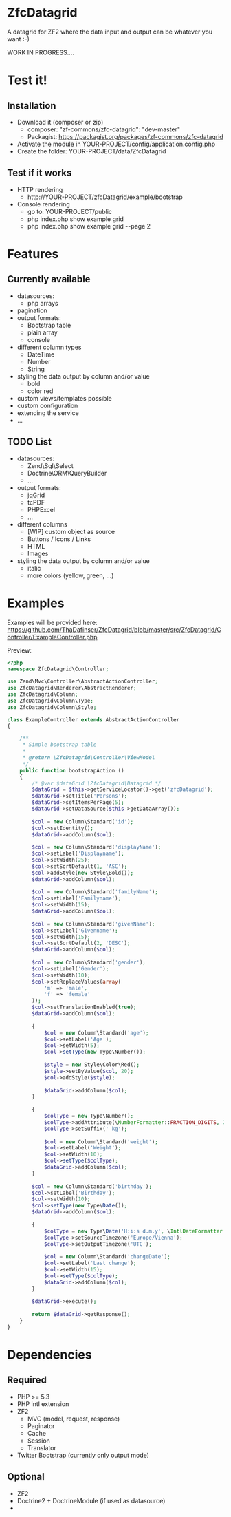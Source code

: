 ZfcDatagrid
===========

A datagrid for ZF2 where the data input and output can be whatever you want :-)

WORK IN PROGRESS....

Test it!
===========

Installation
--------
* Download it (composer or zip)
    * composer: "zf-commons/zfc-datagrid": "dev-master"
    * Packagist: https://packagist.org/packages/zf-commons/zfc-datagrid
* Activate the module in YOUR-PROJECT/config/application.config.php
* Create the folder: YOUR-PROJECT/data/ZfcDatagrid

Test if it works
--------
* HTTP rendering 
    * http://YOUR-PROJECT/zfcDatagrid/example/bootstrap
* Console rendering
    * go to: YOUR-PROJECT/public
    * php index.php show example grid
    * php index.php show example grid --page 2

Features
===========

Currently available
--------
* datasources: 
    * php arrays
* pagination
* output formats: 
    * Bootstrap table
    * plain array
    * console
* different column types
    * DateTime
    * Number
    * String
* styling the data output by column and/or value
    * bold
    * color red
* custom views/templates possible
* custom configuration
* extending the service
* ...

TODO  List
--------
* datasources: 
    * Zend\Sql\Select
    * Doctrine\ORM\QueryBuilder
    * ...
* output formats: 
    * jqGrid
    * tcPDF
    * PHPExcel
    * ...
* different columns
    * [WIP] custom object as source
    * Buttons / Icons / Links
    * HTML
    * Images
* styling the data output by column and/or value
    * italic
    * more colors (yellow, green, ...)

Examples
===========

Examples will be provided here:
https://github.com/ThaDafinser/ZfcDatagrid/blob/master/src/ZfcDatagrid/Controller/ExampleController.php

Preview:
```PHP
<?php
namespace ZfcDatagrid\Controller;

use Zend\Mvc\Controller\AbstractActionController;
use ZfcDatagrid\Renderer\AbstractRenderer;
use ZfcDatagrid\Column;
use ZfcDatagrid\Column\Type;
use ZfcDatagrid\Column\Style;

class ExampleController extends AbstractActionController
{

    /**
     * Simple bootstrap table
     *
     * @return \ZfcDatagrid\Controller\ViewModel
     */
    public function bootstrapAction ()
    {
        /* @var $dataGrid \ZfcDatagrid\Datagrid */
        $dataGrid = $this->getServiceLocator()->get('zfcDatagrid');
        $dataGrid->setTitle('Persons');
        $dataGrid->setItemsPerPage(5);
        $dataGrid->setDataSource($this->getDataArray());
        
        $col = new Column\Standard('id');
        $col->setIdentity();
        $dataGrid->addColumn($col);
        
        $col = new Column\Standard('displayName');
        $col->setLabel('Displayname');
        $col->setWidth(25);
        $col->setSortDefault(1, 'ASC');
        $col->addStyle(new Style\Bold());
        $dataGrid->addColumn($col);
        
        $col = new Column\Standard('familyName');
        $col->setLabel('Familyname');
        $col->setWidth(15);
        $dataGrid->addColumn($col);
        
        $col = new Column\Standard('givenName');
        $col->setLabel('Givenname');
        $col->setWidth(15);
        $col->setSortDefault(2, 'DESC');
        $dataGrid->addColumn($col);
        
        $col = new Column\Standard('gender');
        $col->setLabel('Gender');
        $col->setWidth(10);
        $col->setReplaceValues(array(
            'm' => 'male',
            'f' => 'female'
        ));
        $col->setTranslationEnabled(true);
        $dataGrid->addColumn($col);
        
        {
            $col = new Column\Standard('age');
            $col->setLabel('Age');
            $col->setWidth(5);
            $col->setType(new Type\Number());
            
            $style = new Style\Color\Red();
            $style->setByValue($col, 20);
            $col->addStyle($style);
            
            $dataGrid->addColumn($col);
        }
        
        {
            $colType = new Type\Number();
            $colType->addAttribute(\NumberFormatter::FRACTION_DIGITS, 2);
            $colType->setSuffix(' kg');
            
            $col = new Column\Standard('weight');
            $col->setLabel('Weight');
            $col->setWidth(10);
            $col->setType($colType);
            $dataGrid->addColumn($col);
        }
        
        $col = new Column\Standard('birthday');
        $col->setLabel('Birthday');
        $col->setWidth(10);
        $col->setType(new Type\Date());
        $dataGrid->addColumn($col);
        
        {
            $colType = new Type\Date('H:i:s d.m.y', \IntlDateFormatter::MEDIUM, \IntlDateFormatter::MEDIUM);
            $colType->setSourceTimezone('Europe/Vienna');
            $colType->setOutputTimezone('UTC');
            
            $col = new Column\Standard('changeDate');
            $col->setLabel('Last change');
            $col->setWidth(15);
            $col->setType($colType);
            $dataGrid->addColumn($col);
        }
        
        $dataGrid->execute();
        
        return $dataGrid->getResponse();
    }
}
```

Dependencies
===========
Required
--------
* PHP >= 5.3
* PHP intl extension
* ZF2
    * MVC (model, request, response)
    * Paginator
    * Cache
    * Session
    * Translator
* Twitter Bootstrap (currently only output mode)

Optional
--------
* ZF2
* Doctrine2 + DoctrineModule (if used as datasource)
* 
